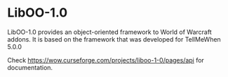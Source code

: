 # LibOO-1.0

LibOO-1.0 provides an object-oriented framework to World of Warcraft addons. It is based on the framework that was developed for TellMeWhen 5.0.0

Check https://wow.curseforge.com/projects/liboo-1-0/pages/api for documentation.